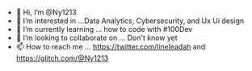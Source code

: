 - 👋 Hi, I’m @Ny1213
- 👀 I’m interested in ...Data Analytics, Cybersecurity, and Ux Ui design
- 🌱 I’m currently learning ... how to code with #100Dev
- 💞️ I’m looking to collaborate on ... Don't know yet
- 📫 How to reach me ... https://twitter.com/lineleadah and https://glitch.com/@Ny1213

<!---
Ny1213/Ny1213 is a ✨ special ✨ repository because its `README.md` (this file) appears on your GitHub profile.
You can click the Preview link to take a look at your changes.
--->

